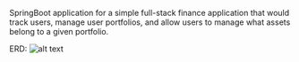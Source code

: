 SpringBoot application for a simple full-stack finance application that would track users, manage user portfolios, and allow users to manage what assets belong to a given portfolio.

ERD:
![alt text]([http://url/to/img.png](https://github.com/dillon32/TradeCrazeAPI/blob/main/ERD.png)https://github.com/dillon32/TradeCrazeAPI/blob/main/ERD.png)
